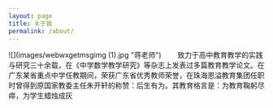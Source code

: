 ```yaml
---
layout: page
title: 关于我
permalink: /about/
---
```

![](images/webwxgetmsgimg (1).jpg "蒋老师")
&emsp;&emsp;致力于高中教育教学的实践与研究三十余载，在《中学数学教学研究》等杂志上发表过多篇教育教学论文。在广东某省重点中学任教期间，荣获广东省优秀教师荣誉，在珠海恩溢教育集团任职时曾得到原国家教委主任朱开轩的称赞：后生有为。其教育格言是：为教育鞠躬尽瘁，为学生蜡烛成灰
